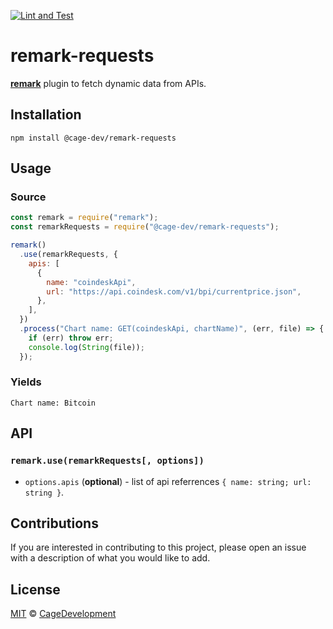 [![Lint and Test](https://github.com/CageDevelopment/remark-requests/actions/workflows/main.yaml/badge.svg?branch=main)](https://github.com/CageDevelopment/remark-requests/actions/workflows/main.yaml)

# remark-requests

[**remark**](https://github.com/remarkjs/remark) plugin to fetch dynamic data from APIs.

## Installation

```
npm install @cage-dev/remark-requests
```

## Usage

### Source

```js
const remark = require("remark");
const remarkRequests = require("@cage-dev/remark-requests");

remark()
  .use(remarkRequests, {
    apis: [
      {
        name: "coindeskApi",
        url: "https://api.coindesk.com/v1/bpi/currentprice.json",
      },
    ],
  })
  .process("Chart name: GET(coindeskApi, chartName)", (err, file) => {
    if (err) throw err;
    console.log(String(file));
  });
```

### Yields

```
Chart name: Bitcoin
```

## API

### `remark.use(remarkRequests[, options])`

- `options.apis` (**optional**) - list of api referrences `{ name: string; url: string }`.

## Contributions

If you are interested in contributing to this project, please open an issue with a description of what you would like to add.

## License

[MIT](LICENSE) © [CageDevelopment](https://github.com/CageDevelopment)
